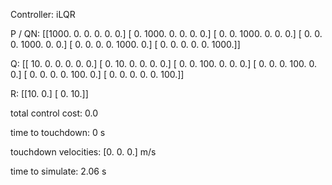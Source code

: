 Controller: iLQR

 P / QN:
 [[1000.    0.    0.    0.    0.    0.]
 [   0. 1000.    0.    0.    0.    0.]
 [   0.    0. 1000.    0.    0.    0.]
 [   0.    0.    0. 1000.    0.    0.]
 [   0.    0.    0.    0. 1000.    0.]
 [   0.    0.    0.    0.    0. 1000.]]

 Q:
 [[ 10.   0.   0.   0.   0.   0.]
 [  0.  10.   0.   0.   0.   0.]
 [  0.   0. 100.   0.   0.   0.]
 [  0.   0.   0. 100.   0.   0.]
 [  0.   0.   0.   0. 100.   0.]
 [  0.   0.   0.   0.   0. 100.]]

 R:
 [[10.  0.]
 [ 0. 10.]]

 total control cost: 0.0

 time to touchdown: 0 s

 touchdown velocities: [0. 0. 0.] m/s

 time to simulate: 2.06 s

